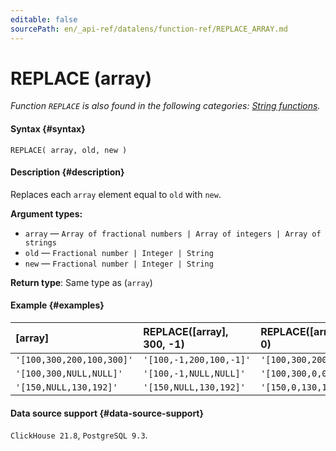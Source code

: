 ```yaml
---
editable: false
sourcePath: en/_api-ref/datalens/function-ref/REPLACE_ARRAY.md
---
```


# REPLACE (array)

_Function `REPLACE` is also found in the following categories: [String functions](REPLACE.md)._

#### Syntax {#syntax}


```
REPLACE( array, old, new )
```

#### Description {#description}
Replaces each `array` element equal to `old` with `new`.

**Argument types:**
- `array` — `Array of fractional numbers | Array of integers | Array of strings`
- `old` — `Fractional number | Integer | String`
- `new` — `Fractional number | Integer | String`


**Return type**: Same type as (`array`)

#### Example {#examples}



| **[array]**               | **REPLACE([array], 300, -1)**   | **REPLACE([array], NULL, 0)**   |
|:--------------------------|:--------------------------------|:--------------------------------|
| `'[100,300,200,100,300]'` | `'[100,-1,200,100,-1]'`         | `'[100,300,200,100,300]'`       |
| `'[100,300,NULL,NULL]'`   | `'[100,-1,NULL,NULL]'`          | `'[100,300,0,0]'`               |
| `'[150,NULL,130,192]'`    | `'[150,NULL,130,192]'`          | `'[150,0,130,192]'`             |




#### Data source support {#data-source-support}

`ClickHouse 21.8`, `PostgreSQL 9.3`.
